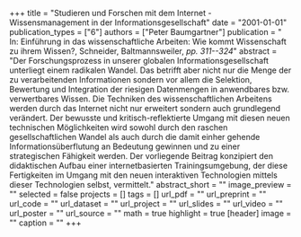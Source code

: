 +++
title = "Studieren und Forschen mit dem Internet - Wissensmanagement in der Informationsgesellschaft"
date = "2001-01-01"
publication_types = ["6"]
authors = ["Peter Baumgartner"]
publication = " In: Einführung in das wissenschaftliche Arbeiten: Wie kommt Wissenschaft zu ihrem Wissen?, Schneider, Baltmannsweiler, _pp. 311--324_"
abstract = "Der Forschungsprozess in unserer globalen Informationsgesellschaft unterliegt einem radikalen Wandel. Das betrifft aber nicht nur die Menge der zu verarbeitenden Informationen sondern vor allem die Selektion, Bewertung und Integration der riesigen Datenmengen in anwendbares bzw. verwertbares Wissen. Die Techniken des wissenschaftlichen Arbeitens werden durch das Internet nicht nur erweitert sondern auch grundlegend verändert. Der bewusste und kritisch-reflektierte Umgang mit diesen neuen technischen Möglichkeiten wird sowohl durch den raschen gesellschaftlichen Wandel als auch durch die damit einher gehende Informationsüberflutung an Bedeutung gewinnen und zu einer strategischen Fähigkeit werden. Der vorliegende Beitrag konzipiert den didaktischen Aufbau einer internetbasierten Trainingsumgebung, der diese Fertigkeiten im Umgang mit den neuen interaktiven Technologien mittels dieser Technologien selbst, vermittelt."
abstract_short = ""
image_preview = ""
selected = false
projects = []
tags = []
url_pdf = ""
url_preprint = ""
url_code = ""
url_dataset = ""
url_project = ""
url_slides = ""
url_video = ""
url_poster = ""
url_source = ""
math = true
highlight = true
[header]
image = ""
caption = ""
+++

